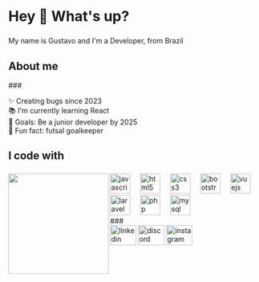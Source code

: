 <h1 align="left">Hey 👋 What's up?</h1>

###

<p align="left">My name is Gustavo and I'm a Developer, from Brazil</p>

### 

<h2 align="left">About me</h2> ### <p align="left">
✨ Creating bugs since 2023<br>
📚 I'm currently learning React<br>
🎯 Goals: Be a junior developer by 2025<br>
🎲 Fun fact: futsal goalkeeper</p> 

###

<h2 align="left">I code with</h2>

### 

<img align="left" height="200" src="https://i.gifer.com/YNXo.gif"  /> 

### 

<div align="left"> <img src="https://cdn.jsdelivr.net/gh/devicons/devicon/icons/javascript/javascript-original.svg" height="40" alt="javascript logo"  /> <img width="12" /> <img src="https://cdn.jsdelivr.net/gh/devicons/devicon/icons/html5/html5-original.svg" height="40" alt="html5 logo"  /> <img width="12" /> <img src="https://cdn.jsdelivr.net/gh/devicons/devicon/icons/css3/css3-original.svg" height="40" alt="css3 logo"  /> <img width="12" /> <img src="https://cdn.jsdelivr.net/gh/devicons/devicon/icons/bootstrap/bootstrap-original.svg" height="40" alt="bootstrap logo"  /> <img width="12" /> <img src="https://cdn.jsdelivr.net/gh/devicons/devicon/icons/vuejs/vuejs-original.svg" height="40" alt="vuejs logo"  /> <img width="12" /> <img src="https://cdn.simpleicons.org/laravel/FF2D20" height="40" alt="laravel logo"  /> <img width="12" /> <img src="https://cdn.jsdelivr.net/gh/devicons/devicon/icons/php/php-original.svg" height="40" alt="php logo" /> <img width="12" /> <img src="https://cdn.jsdelivr.net/gh/devicons/devicon/icons/mysql/mysql-original.svg" height="40" alt="mysql logo"  /> </div> ### <div align="left"> <a href="https://www.linkedin.com/in/gustavo-jos%C3%A9-da-silva-hlusiak-9606b1316/"><img src="https://raw.githubusercontent.com/maurodesouza/profile-readme-generator/master/src/assets/icons/social/linkedin/default.svg" width="52" height="40" alt="linkedin logo"  /></a> <img src="https://raw.githubusercontent.com/maurodesouza/profile-readme-generator/master/src/assets/icons/social/discord/default.svg" width="52" height="40" alt="discord logo"  /> <a href="https://www.instagram.com/g_hlusiak/"><img src="https://raw.githubusercontent.com/maurodesouza/profile-readme-generator/master/src/assets/icons/social/instagram/default.svg" width="52" height="40" alt="instagram logo" /></a> </div>

###
